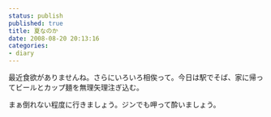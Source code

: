 ```yaml
---
status: publish
published: true
title: 夏なのか
date: 2008-08-20 20:13:16
categories:
- diary
---
```

最近食欲がありませんね。さらにいろいろ相俟って。今日は駅でそば、家に帰ってビールとカップ麺を無理矢理注ぎ込む。

まぁ倒れない程度に行きましょう。ジンでも呷って酔いましょう。
